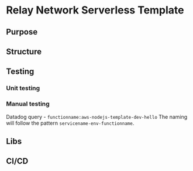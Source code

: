 # Relay Network Serverless Template

## Purpose

## Structure

## Testing
### Unit testing

### Manual testing
Datadog query - `functionname:aws-nodejs-template-dev-hello` The naming will follow the pattern `servicename-env-functionname`.

## Libs

## CI/CD